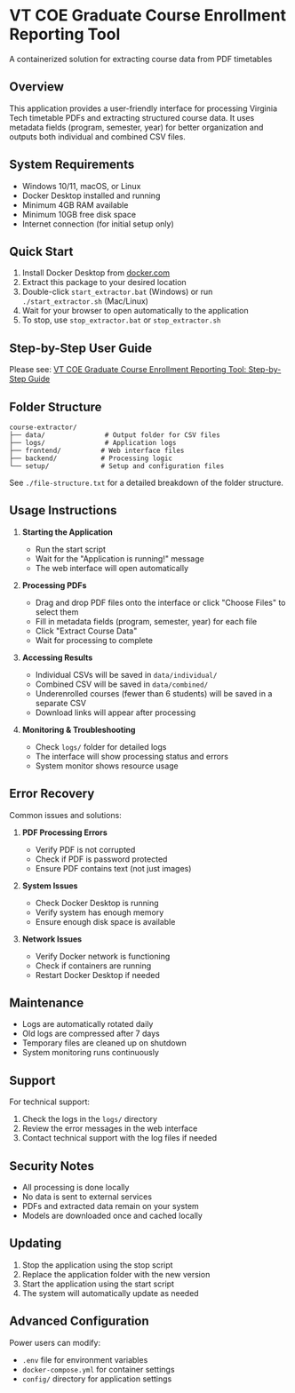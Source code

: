 # VT COE Graduate Course Enrollment Reporting Tool

A containerized solution for extracting course data from PDF timetables

## Overview

This application provides a user-friendly interface for processing Virginia Tech timetable PDFs and extracting structured course data. It uses metadata fields (program, semester, year) for better organization and outputs both individual and combined CSV files.

## System Requirements

- Windows 10/11, macOS, or Linux
- Docker Desktop installed and running
- Minimum 4GB RAM available
- Minimum 10GB free disk space
- Internet connection (for initial setup only)

## Quick Start

1. Install Docker Desktop from [docker.com](https://www.docker.com/products/docker-desktop)
2. Extract this package to your desired location
3. Double-click `start_extractor.bat` (Windows) or run `./start_extractor.sh` (Mac/Linux)
4. Wait for your browser to open automatically to the application
5. To stop, use `stop_extractor.bat` or `stop_extractor.sh`

## Step-by-Step User Guide

Please see: [VT COE Graduate Course Enrollment Reporting Tool: Step-by-Step Guide](https://virginiatech.sharepoint.com/:w:/r/sites/COEGraduateandProfessionalStudies/Shared%20Documents/GPS/GPS%20Enrollments/VT%20Course%20Extractor%20Step-by-Step%20Guide.docx?d=w7147911a1af14dc69033e6024aa6a378&csf=1&web=1&e=Ygnxwf)

## Folder Structure

```
course-extractor/
├── data/               # Output folder for CSV files
├── logs/               # Application logs
├── frontend/          # Web interface files
├── backend/           # Processing logic
└── setup/             # Setup and configuration files
```

See `./file-structure.txt` for a detailed breakdown of the folder structure.

## Usage Instructions

1. **Starting the Application**
   - Run the start script
   - Wait for the "Application is running!" message
   - The web interface will open automatically

2. **Processing PDFs**
   - Drag and drop PDF files onto the interface or click "Choose Files" to select them
   - Fill in metadata fields (program, semester, year) for each file
   - Click "Extract Course Data"
   - Wait for processing to complete

3. **Accessing Results**
   - Individual CSVs will be saved in `data/individual/`
   - Combined CSV will be saved in `data/combined/`
   - Underenrolled courses (fewer than 6 students) will be saved in a separate CSV
   - Download links will appear after processing

4. **Monitoring & Troubleshooting**
   - Check `logs/` folder for detailed logs
   - The interface will show processing status and errors
   - System monitor shows resource usage

## Error Recovery

Common issues and solutions:

1. **PDF Processing Errors**
   - Verify PDF is not corrupted
   - Check if PDF is password protected
   - Ensure PDF contains text (not just images)

2. **System Issues**
   - Check Docker Desktop is running
   - Verify system has enough memory
   - Ensure enough disk space is available

3. **Network Issues**
   - Verify Docker network is functioning
   - Check if containers are running
   - Restart Docker Desktop if needed

## Maintenance

- Logs are automatically rotated daily
- Old logs are compressed after 7 days
- Temporary files are cleaned up on shutdown
- System monitoring runs continuously

## Support

For technical support:
1. Check the logs in the `logs/` directory
2. Review the error messages in the web interface
3. Contact technical support with the log files if needed

## Security Notes

- All processing is done locally
- No data is sent to external services
- PDFs and extracted data remain on your system
- Models are downloaded once and cached locally

## Updating

1. Stop the application using the stop script
2. Replace the application folder with the new version
3. Start the application using the start script
4. The system will automatically update as needed

## Advanced Configuration

Power users can modify:
- `.env` file for environment variables
- `docker-compose.yml` for container settings
- `config/` directory for application settings